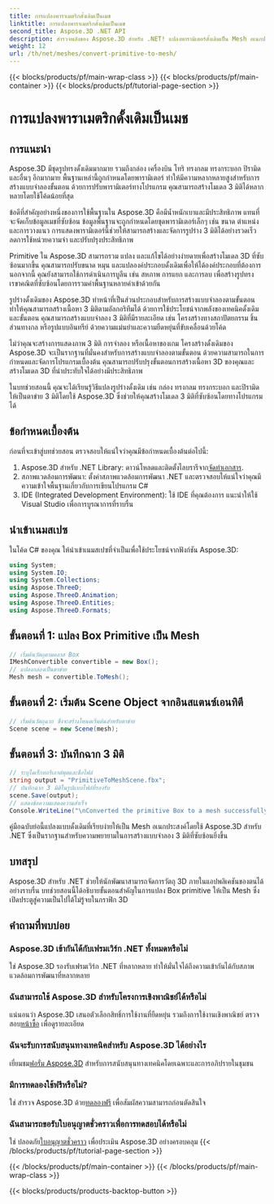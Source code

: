 ```yaml
---
title: การแปลงพาราเมตริกดั้งเดิมเป็นเมช
linktitle: การแปลงพาราเมตริกดั้งเดิมเป็นเมช
second_title: Aspose.3D .NET API
description: สำรวจพลังของ Aspose.3D สำหรับ .NET! แปลงพารามิเตอร์ดั้งเดิมเป็น Mesh อเนกประสงค์ได้อย่างง่ายดาย ยกระดับเกมกราฟิก 3D ของคุณวันนี้
weight: 12
url: /th/net/meshes/convert-primitive-to-mesh/
---
```


{{< blocks/products/pf/main-wrap-class >}}
{{< blocks/products/pf/main-container >}}
{{< blocks/products/pf/tutorial-page-section >}}

# การแปลงพาราเมตริกดั้งเดิมเป็นเมช

## การแนะนำ

Aspose.3D มีชุดรูปทรงดั้งเดิมมากมาย รวมถึงกล่อง เครื่องบิน โทริ ทรงกลม ทรงกระบอก ปิรามิด และอื่นๆ อีกมากมาย พื้นฐานเหล่านี้ถูกกำหนดโดยพารามิเตอร์ ทำให้มีความหลากหลายสูงสำหรับการสร้างแบบจำลองขั้นตอน ด้วยการปรับพารามิเตอร์ทางโปรแกรม คุณสามารถสร้างโมเดล 3 มิติได้หลากหลายโดยใช้โค้ดน้อยที่สุด

ข้อดีที่สำคัญอย่างหนึ่งของการใช้พื้นฐานใน Aspose.3D คือมีน้ำหนักเบาและมีประสิทธิภาพ แทนที่จะจัดเก็บข้อมูลเมชที่ซับซ้อน ข้อมูลพื้นฐานจะถูกกำหนดโดยชุดพารามิเตอร์เล็กๆ เช่น ขนาด ตำแหน่ง และการวางแนว การแสดงพารามิเตอร์นี้ช่วยให้สามารถสร้างและจัดการรูปร่าง 3 มิติได้อย่างรวดเร็ว ลดการใช้หน่วยความจำ และปรับปรุงประสิทธิภาพ

Primitive ใน Aspose.3D สามารถรวม แปลง และแก้ไขได้อย่างง่ายดายเพื่อสร้างโมเดล 3D ที่ซับซ้อนมากขึ้น คุณสามารถปรับขนาด หมุน และแปลองค์ประกอบดั้งเดิมเพื่อให้ได้องค์ประกอบที่ต้องการ นอกจากนี้ คุณยังสามารถใช้การดำเนินการบูลีน เช่น สหภาพ การแยก และการลบ เพื่อสร้างรูปทรงเรขาคณิตที่ซับซ้อนโดยการรวมค่าพื้นฐานหลายค่าเข้าด้วยกัน

รูปร่างดั้งเดิมของ Aspose.3D ทำหน้าที่เป็นส่วนประกอบสำหรับการสร้างแบบจำลองตามขั้นตอน ทำให้คุณสามารถสร้างเนื้อหา 3 มิติตามอัลกอริทึมได้ ด้วยการใช้ประโยชน์จากพลังของเทคนิคดั้งเดิมและขั้นตอน คุณสามารถสร้างแบบจำลอง 3 มิติที่มีรายละเอียด เช่น โครงสร้างทางสถาปัตยกรรม ชิ้นส่วนทางกล หรือรูปแบบอินทรีย์ ด้วยความแม่นยำและความยืดหยุ่นที่ขับเคลื่อนด้วยโค้ด

ไม่ว่าคุณจะสร้างการแสดงภาพ 3 มิติ การจำลอง หรือเนื้อหาของเกม โครงสร้างดั้งเดิมของ Aspose.3D จะเป็นรากฐานที่มั่นคงสำหรับการสร้างแบบจำลองตามขั้นตอน ด้วยความสามารถในการกำหนดและจัดการโปรแกรมเบื้องต้น คุณสามารถปรับปรุงขั้นตอนการสร้างเนื้อหา 3D ของคุณและสร้างโมเดล 3D ที่น่าประทับใจได้อย่างมีประสิทธิภาพ

ในบทช่วยสอนนี้ คุณจะได้เรียนรู้วิธีแปลงรูปร่างดั้งเดิม เช่น กล่อง ทรงกลม ทรงกระบอก และปิรามิดให้เป็นตาข่าย 3 มิติโดยใช้ Aspose.3D ซึ่งช่วยให้คุณสร้างโมเดล 3 มิติที่ซับซ้อนโดยทางโปรแกรมได้


## ข้อกำหนดเบื้องต้น
ก่อนที่จะเข้าสู่บทช่วยสอน ตรวจสอบให้แน่ใจว่าคุณมีข้อกำหนดเบื้องต้นต่อไปนี้:
1.  Aspose.3D สำหรับ .NET Library: ดาวน์โหลดและติดตั้งไลบรารีจาก[จัดทำเอกสาร](https://reference.aspose.com/3d/net/).
2. สภาพแวดล้อมการพัฒนา: ตั้งค่าสภาพแวดล้อมการพัฒนา .NET และตรวจสอบให้แน่ใจว่าคุณมีความเข้าใจพื้นฐานเกี่ยวกับการเขียนโปรแกรม C#
3. IDE (Integrated Development Environment): ใช้ IDE ที่คุณต้องการ แนะนำให้ใช้ Visual Studio เพื่อการบูรณาการที่ราบรื่น
## นำเข้าเนมสเปซ
ในโค้ด C# ของคุณ ให้นำเข้าเนมสเปซที่จำเป็นเพื่อใช้ประโยชน์จากฟังก์ชัน Aspose.3D:
```csharp
using System;
using System.IO;
using System.Collections;
using Aspose.ThreeD;
using Aspose.ThreeD.Animation;
using Aspose.ThreeD.Entities;
using Aspose.ThreeD.Formats;
```
## ขั้นตอนที่ 1: แปลง Box Primitive เป็น Mesh
```csharp
// เริ่มต้นวัตถุตามคลาส Box
IMeshConvertible convertible = new Box();
// แปลงกล่องเป็นตาข่าย
Mesh mesh = convertible.ToMesh();
```
## ขั้นตอนที่ 2: เริ่มต้น Scene Object จากอินสแตนซ์เอนทิตี
```csharp
// เริ่มต้นวัตถุฉาก ซึ่งจะสร้างโหนดเริ่มต้นสำหรับตาข่าย
Scene scene = new Scene(mesh);
```
## ขั้นตอนที่ 3: บันทึกฉาก 3 มิติ
```csharp
// ระบุไดเร็กทอรีเอาต์พุตและชื่อไฟล์
string output = "PrimitiveToMeshScene.fbx";
// บันทึกฉาก 3 มิติในรูปแบบไฟล์ที่รองรับ
scene.Save(output);
// แสดงข้อความแสดงความสำเร็จ
Console.WriteLine("\nConverted the primitive Box to a mesh successfully.\nFile saved at " + output);
```
คู่มือฉบับย่อนี้แปลงแบบดั้งเดิมที่เรียบง่ายให้เป็น Mesh อเนกประสงค์โดยใช้ Aspose.3D สำหรับ .NET ซึ่งเป็นรากฐานสำหรับความพยายามในการสร้างแบบจำลอง 3 มิติที่ซับซ้อนยิ่งขึ้น
## บทสรุป
Aspose.3D สำหรับ .NET ช่วยให้นักพัฒนาสามารถจัดการวัตถุ 3D ภายในแอปพลิเคชันของตนได้อย่างราบรื่น บทช่วยสอนนี้ได้อธิบายขั้นตอนสำคัญในการแปลง Box primitive ให้เป็น Mesh ซึ่งเปิดประตูสู่ความเป็นไปได้ไม่รู้จบในกราฟิก 3D
## คำถามที่พบบ่อย
### Aspose.3D เข้ากันได้กับเฟรมเวิร์ก .NET ทั้งหมดหรือไม่
ใช่ Aspose.3D รองรับเฟรมเวิร์ก .NET ที่หลากหลาย ทำให้มั่นใจได้ถึงความเข้ากันได้กับสภาพแวดล้อมการพัฒนาที่หลากหลาย
### ฉันสามารถใช้ Aspose.3D สำหรับโครงการเชิงพาณิชย์ได้หรือไม่
 แน่นอนว่า Aspose.3D เสนอตัวเลือกสิทธิ์การใช้งานที่ยืดหยุ่น รวมถึงการใช้งานเชิงพาณิชย์ ตรวจสอบ[หน้าซื้อ](https://purchase.aspose.com/buy) เพื่อดูรายละเอียด
### ฉันจะรับการสนับสนุนทางเทคนิคสำหรับ Aspose.3D ได้อย่างไร
 เยี่ยมชม[ฟอรั่ม Aspose.3D](https://forum.aspose.com/c/3d/18) สำหรับการสนับสนุนทางเทคนิคโดยเฉพาะและการอภิปรายในชุมชน
### มีการทดลองใช้ฟรีหรือไม่?
 ใช่ สำรวจ Aspose.3D ด้วย[ทดลองฟรี](https://releases.aspose.com/) เพื่อสัมผัสความสามารถก่อนตัดสินใจ
### ฉันสามารถขอรับใบอนุญาตชั่วคราวเพื่อการทดสอบได้หรือไม่
 ใช่ ปลอดภัย[ใบอนุญาตชั่วคราว](https://purchase.aspose.com/temporary-license/) เพื่อประเมิน Aspose.3D อย่างครอบคลุม
{{< /blocks/products/pf/tutorial-page-section >}}

{{< /blocks/products/pf/main-container >}}
{{< /blocks/products/pf/main-wrap-class >}}

{{< blocks/products/products-backtop-button >}}
